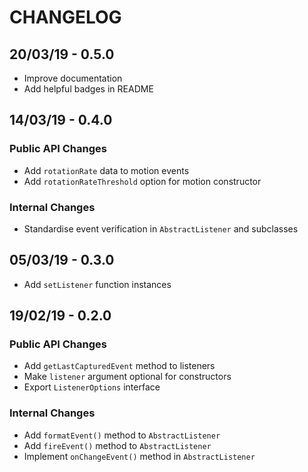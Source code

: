 # CHANGELOG

## 20/03/19 - 0.5.0
* Improve documentation
* Add helpful badges in README

## 14/03/19 - 0.4.0

### Public API Changes
* Add `rotationRate` data to motion events
* Add `rotationRateThreshold` option for motion constructor

### Internal Changes
* Standardise event verification in `AbstractListener` and subclasses

## 05/03/19 - 0.3.0

* Add `setListener` function instances

## 19/02/19 - 0.2.0

### Public API Changes
* Add `getLastCapturedEvent` method to listeners
* Make `listener` argument optional for constructors
* Export `ListenerOptions` interface

### Internal Changes
* Add `formatEvent()` method to `AbstractListener`
* Add `fireEvent()` method to `AbstractListener`
* Implement `onChangeEvent()` method in `AbstractListener`
